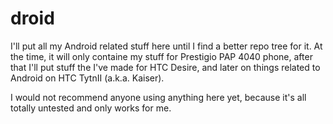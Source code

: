 droid
=====

I'll put all my Android related stuff here until I find a better repo tree for it.
At the time, it will only containe my stuff for Prestigio PAP 4040 phone, after that I'll put stuff the I've made for HTC Desire, and later on things related to Android on HTC TytnII (a.k.a. Kaiser).

I would not recommend anyone using anything here yet, because it's all totally untested and only works for me.

